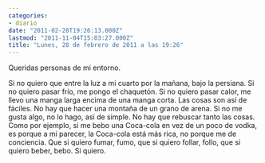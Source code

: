 ```yaml
---
categories:
- diario
date: "2011-02-28T19:26:13.000Z"
lastmod: "2011-11-04T15:03:27.000Z"
title: "Lunes, 28 de febrero de 2011 a las 19:26"
---
```


Queridas personas de mi entorno.

Si no quiero que entre la luz a mi cuarto por la mañana, bajo la persiana.
Si no quiero pasar frí­o, me pongo el chaquetón.
Si no quiero pasar calor, me llevo una manga larga encima de una manga corta.
Las cosas son así­ de fáciles. No hay que hacer una montaña de un grano de arena.
Si no me gusta algo, no lo hago, así­ de simple. No hay que rebuscar tanto las cosas.
Como por ejemplo, si me bebo una Coca-cola en vez de un poco de vodka, es porque a mi parecer, la Coca-cola está más rica, no porque me de conciencia.
Que si quiero fumar, fumo, que si quiero follar, follo, que si quiero beber, bebo.
Si quiero.